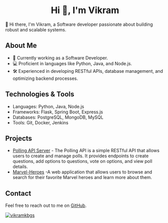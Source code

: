 <h1 align="center">Hi 👋, I'm Vikram</h1>

👋 Hi there, I'm Vikram, a Software developer passionate about building robust and scalable systems.

## About Me

- 💼 Currently working as a Software Developer.
- 💻 Proficient in languages like Python, Java, and Node.js.
- 🛠️ Experienced in developing RESTful APIs, database management, and optimizing backend processes.

## Technologies & Tools

- Languages: Python, Java, Node.js
- Frameworks: Flask, Spring Boot, Express.js
- Databases: PostgreSQL, MongoDB, MySQL
- Tools: Git, Docker, Jenkins

## Projects

- [Polling API Server](#) - The Polling API is a simple RESTful API that allows users to create and manage polls. It provides endpoints to create questions, add options to questions, vote on options, and view poll details.
- [Marvel-Heroes](#) -A web application that allows users to browse and search for their favorite Marvel heroes and learn more about them.

## Contact

Feel free to reach out to me on [GitHub](https://github.com/vikramkbgs/vikramkbgs/issues).
<p align="left"> <a href="#"><img src="https://github-profile-trophy.vercel.app/?username=vikramkbgs&theme=darkhub&row=1&column=8" alt="vikramkbgs" /></a></p>
